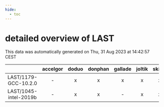 ```yaml
---
hide:
  - toc
---
```


detailed overview of LAST
=========================


This data was automatically generated on Thu, 31 Aug 2023 at 14:42:57 CEST  

| |accelgor|doduo|donphan|gallade|joltik|skitty|swalot|victini|
| :---: | :---: | :---: | :---: | :---: | :---: | :---: | :---: | :---: |
|LAST/1179-GCC-10.2.0|-|x|x|x|x|x|x|x|
|LAST/1045-intel-2019b|-|x|x|-|x|x|-|x|
